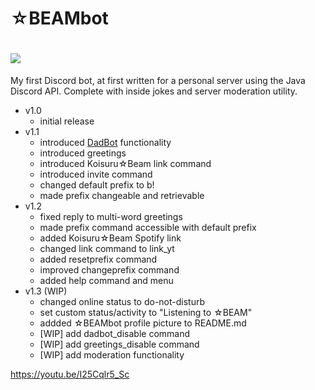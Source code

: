 # ☆BEAMbot
# ![](https://cdn.discordapp.com/attachments/443775272320499722/750354400161300572/BEAM.jpg)

My first Discord bot, at first written for a personal server using the Java Discord API. 
Complete with inside jokes and server moderation utility.

- v1.0 
  - initial release
- v1.1
  - introduced [DadBot](https://top.gg/bot/247852652019318795) functionality
  - introduced greetings
  - introduced Koisuru☆Beam link command
  - introduced invite command
  - changed default prefix to b!
  - made prefix changeable and retrievable
- v1.2
  - fixed reply to multi-word greetings
  - made prefix command accessible with default prefix
  - added Koisuru☆Beam Spotify link
  - changed link command to link_yt
  - added resetprefix command
  - improved changeprefix command
  - added help command and menu
- v1.3 (WIP)
  - changed online status to do-not-disturb
  - set custom status/activity to "Listening to ☆BEAM"
  - addded ☆BEAMbot profile picture to README.md
  - [WIP] add dadbot_disable command
  - [WIP] add greetings_disable command
  - [WIP] add moderation functionality
  
https://youtu.be/I25Cqlr5_Sc
